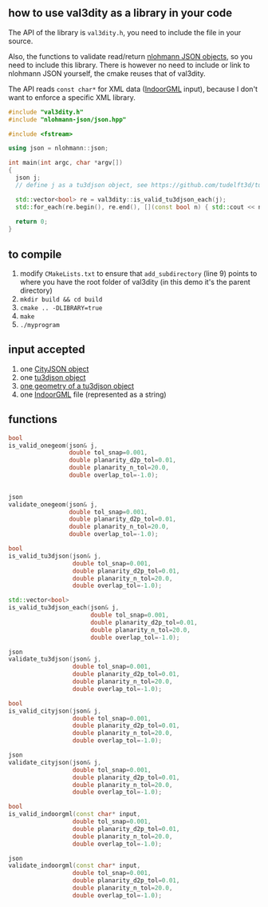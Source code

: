 
## how to use val3dity as a library in your code

The API of the library is `val3dity.h`, you need to include the file in your source.

Also, the functions to validate read/return [nlohmann JSON objects](https://github.com/nlohmann/json), so you need to include this library. 
There is however no need to include or link to nlohmann JSON yourself, the cmake reuses that of val3dity.

The API reads `const char*` for XML data ([IndoorGML](http://indoorgml.net/) input), because I don't want to enforce a specific XML library.


```cpp
#include "val3dity.h" 
#include "nlohmann-json/json.hpp"

#include <fstream>

using json = nlohmann::json;

int main(int argc, char *argv[])
{
  json j;
  // define j as a tu3djson object, see https://github.com/tudelft3d/tu3djson

  std::vector<bool> re = val3dity::is_valid_tu3djson_each(j);
  std::for_each(re.begin(), re.end(), [](const bool n) { std::cout << n << std::endl; });
   
  return 0;
}
```


## to compile

1. modify `CMakeLists.txt` to ensure that `add_subdirectory` (line 9) points to where you have the root folder of val3dity (in this demo it's the parent directory)
1. `mkdir build && cd build`
1. `cmake .. -DLIBRARY=true`
1. `make`
1. `./myprogram`


## input accepted

1. one [CityJSON object](https://www.cityjson.org/specs/#cityjson-object)
2. one [tu3djson object](https://github.com/tudelft3d/tu3djson#tu3djson-object)
3. [one geometry of a tu3djson object](https://github.com/tudelft3d/tu3djson#geometry-object)
4. one [IndoorGML](http://indoorgml.net/) file (represented as a string)

## functions 

```cpp
bool 
is_valid_onegeom(json& j,
                 double tol_snap=0.001, 
                 double planarity_d2p_tol=0.01, 
                 double planarity_n_tol=20.0, 
                 double overlap_tol=-1.0);
  

json
validate_onegeom(json& j,
                 double tol_snap=0.001, 
                 double planarity_d2p_tol=0.01, 
                 double planarity_n_tol=20.0, 
                 double overlap_tol=-1.0);

bool 
is_valid_tu3djson(json& j,
                  double tol_snap=0.001, 
                  double planarity_d2p_tol=0.01, 
                  double planarity_n_tol=20.0, 
                  double overlap_tol=-1.0);

std::vector<bool> 
is_valid_tu3djson_each(json& j,
                       double tol_snap=0.001, 
                       double planarity_d2p_tol=0.01, 
                       double planarity_n_tol=20.0, 
                       double overlap_tol=-1.0);

json
validate_tu3djson(json& j,
                  double tol_snap=0.001, 
                  double planarity_d2p_tol=0.01, 
                  double planarity_n_tol=20.0, 
                  double overlap_tol=-1.0);

bool 
is_valid_cityjson(json& j, 
                  double tol_snap=0.001, 
                  double planarity_d2p_tol=0.01, 
                  double planarity_n_tol=20.0, 
                  double overlap_tol=-1.0);

json
validate_cityjson(json& j, 
                  double tol_snap=0.001, 
                  double planarity_d2p_tol=0.01, 
                  double planarity_n_tol=20.0, 
                  double overlap_tol=-1.0);

bool 
is_valid_indoorgml(const char* input, 
                  double tol_snap=0.001, 
                  double planarity_d2p_tol=0.01, 
                  double planarity_n_tol=20.0, 
                  double overlap_tol=-1.0);

json
validate_indoorgml(const char* input, 
                  double tol_snap=0.001, 
                  double planarity_d2p_tol=0.01, 
                  double planarity_n_tol=20.0, 
                  double overlap_tol=-1.0);
```